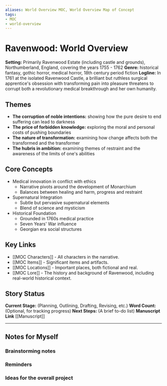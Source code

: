 ```yaml
---
aliases: World Overview MOC, World Overview Map of Concept
tags: 
- MOC
- world-overview
---
```

# Ravenwood: World Overview

**Setting:** Primarily Ravenwood Estate (including castle and grounds), Northumberland, England, covering the years 1755 - 1762
**Genre:** historical fantasy, gothic horror, medical horror, 18th century period fiction
**Logline:** In 1761 at the isolated Ravenwood Castle, a brilliant but ruthless surgical apprentice's obsession with transforming pain into pleasure threatens to corrupt both a revolutionary medical breakthrough and her own humanity.

## Themes

- **The corruption of noble intentions:** showing how the pure desire to end suffering can lead to darkness
- **The price of forbidden knowledge:** exploring the moral and personal costs of pushing boundaries
- **The nature of transformation:** examining how change affects both the transformed and the transformer
- **The hubris in ambition:** examining themes of restraint and the awareness of the limits of one's abilities

## Core Concepts
- Medical innovation in conflict with ethics
	- Narrative pivots around the development of Monarchium
	- Balances between healing and harm, progress and restraint
- Supernatural Integration
	- Subtle but pervasive supernatural elements
	- Blend of science and mysticism
- Historical Foundation
	- Grounded in 1760s medical practice
	- Seven Years' War influence
	- Georgian era social structures

## Key Links

- [[MOC Characters]] - All characters in the narrative.
- [[MOC Items]] - Significant items and artifacts.
- [[MOC Locations]] - Important places, both fictional and real.
- [[MOC Lore]] - The history and background of Ravenwood, including real-world historical context.

## Story Status

**Current Stage:** (Planning, Outlining, Drafting, Revising, etc.)
**Word Count:** (Optional, for tracking progress)
**Next Steps:** (A brief to-do list)
**Manuscript Link** [[Manuscript]]

---

## Notes for Myself

### Brainstorming notes

### Reminders

### Ideas for the overall project
